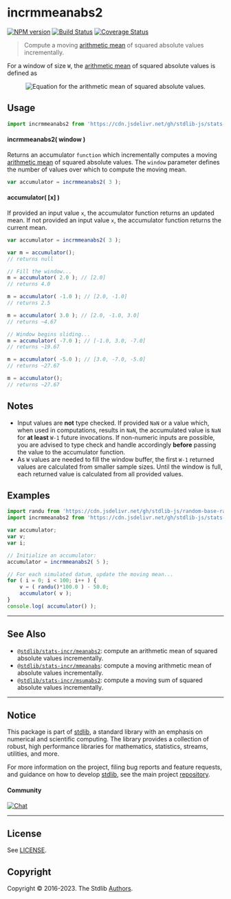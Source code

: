 <!--

@license Apache-2.0

Copyright (c) 2018 The Stdlib Authors.

Licensed under the Apache License, Version 2.0 (the "License");
you may not use this file except in compliance with the License.
You may obtain a copy of the License at

   http://www.apache.org/licenses/LICENSE-2.0

Unless required by applicable law or agreed to in writing, software
distributed under the License is distributed on an "AS IS" BASIS,
WITHOUT WARRANTIES OR CONDITIONS OF ANY KIND, either express or implied.
See the License for the specific language governing permissions and
limitations under the License.

-->

# incrmmeanabs2

[![NPM version][npm-image]][npm-url] [![Build Status][test-image]][test-url] [![Coverage Status][coverage-image]][coverage-url] <!-- [![dependencies][dependencies-image]][dependencies-url] -->

> Compute a moving [arithmetic mean][arithmetic-mean] of squared absolute values incrementally.

<section class="intro">

For a window of size `W`, the [arithmetic mean][arithmetic-mean] of squared absolute values is defined as

<!-- <equation class="equation" label="eq:arithmetic_mean_squared_absolute_values" align="center" raw="m = \frac{1}{W} \sum_{i=0}^{W-1} x_i^2" alt="Equation for the arithmetic mean of squared absolute values."> -->

<div class="equation" align="center" data-raw-text="m = \frac{1}{W} \sum_{i=0}^{W-1} x_i^2" data-equation="eq:arithmetic_mean_squared_absolute_values">
    <img src="https://cdn.jsdelivr.net/gh/stdlib-js/stdlib@320a89534d4f59b82d162f31e968222555dae2f7/lib/node_modules/@stdlib/stats/incr/mmeanabs2/docs/img/equation_arithmetic_mean_squared_absolute_values.svg" alt="Equation for the arithmetic mean of squared absolute values.">
    <br>
</div>

<!-- </equation> -->

</section>

<!-- /.intro -->



<section class="usage">

## Usage

```javascript
import incrmmeanabs2 from 'https://cdn.jsdelivr.net/gh/stdlib-js/stats-incr-mmeanabs2@deno/mod.js';
```

#### incrmmeanabs2( window )

Returns an accumulator `function` which incrementally computes a moving [arithmetic mean][arithmetic-mean] of squared absolute values. The `window` parameter defines the number of values over which to compute the moving mean.

```javascript
var accumulator = incrmmeanabs2( 3 );
```

#### accumulator( \[x] )

If provided an input value `x`, the accumulator function returns an updated mean. If not provided an input value `x`, the accumulator function returns the current mean.

```javascript
var accumulator = incrmmeanabs2( 3 );

var m = accumulator();
// returns null

// Fill the window...
m = accumulator( 2.0 ); // [2.0]
// returns 4.0

m = accumulator( -1.0 ); // [2.0, -1.0]
// returns 2.5

m = accumulator( 3.0 ); // [2.0, -1.0, 3.0]
// returns ~4.67

// Window begins sliding...
m = accumulator( -7.0 ); // [-1.0, 3.0, -7.0]
// returns ~19.67

m = accumulator( -5.0 ); // [3.0, -7.0, -5.0]
// returns ~27.67

m = accumulator();
// returns ~27.67
```

</section>

<!-- /.usage -->

<section class="notes">

## Notes

-   Input values are **not** type checked. If provided `NaN` or a value which, when used in computations, results in `NaN`, the accumulated value is `NaN` for **at least** `W-1` future invocations. If non-numeric inputs are possible, you are advised to type check and handle accordingly **before** passing the value to the accumulator function.
-   As `W` values are needed to fill the window buffer, the first `W-1` returned values are calculated from smaller sample sizes. Until the window is full, each returned value is calculated from all provided values.

</section>

<!-- /.notes -->

<section class="examples">

## Examples

<!-- eslint no-undef: "error" -->

```javascript
import randu from 'https://cdn.jsdelivr.net/gh/stdlib-js/random-base-randu@deno/mod.js';
import incrmmeanabs2 from 'https://cdn.jsdelivr.net/gh/stdlib-js/stats-incr-mmeanabs2@deno/mod.js';

var accumulator;
var v;
var i;

// Initialize an accumulator:
accumulator = incrmmeanabs2( 5 );

// For each simulated datum, update the moving mean...
for ( i = 0; i < 100; i++ ) {
    v = ( randu()*100.0 ) - 50.0;
    accumulator( v );
}
console.log( accumulator() );
```

</section>

<!-- /.examples -->

<!-- Section for related `stdlib` packages. Do not manually edit this section, as it is automatically populated. -->

<section class="related">

* * *

## See Also

-   <span class="package-name">[`@stdlib/stats-incr/meanabs2`][@stdlib/stats/incr/meanabs2]</span><span class="delimiter">: </span><span class="description">compute an arithmetic mean of squared absolute values incrementally.</span>
-   <span class="package-name">[`@stdlib/stats-incr/mmeanabs`][@stdlib/stats/incr/mmeanabs]</span><span class="delimiter">: </span><span class="description">compute a moving arithmetic mean of absolute values incrementally.</span>
-   <span class="package-name">[`@stdlib/stats-incr/msumabs2`][@stdlib/stats/incr/msumabs2]</span><span class="delimiter">: </span><span class="description">compute a moving sum of squared absolute values incrementally.</span>

</section>

<!-- /.related -->

<!-- Section for all links. Make sure to keep an empty line after the `section` element and another before the `/section` close. -->


<section class="main-repo" >

* * *

## Notice

This package is part of [stdlib][stdlib], a standard library with an emphasis on numerical and scientific computing. The library provides a collection of robust, high performance libraries for mathematics, statistics, streams, utilities, and more.

For more information on the project, filing bug reports and feature requests, and guidance on how to develop [stdlib][stdlib], see the main project [repository][stdlib].

#### Community

[![Chat][chat-image]][chat-url]

---

## License

See [LICENSE][stdlib-license].


## Copyright

Copyright &copy; 2016-2023. The Stdlib [Authors][stdlib-authors].

</section>

<!-- /.stdlib -->

<!-- Section for all links. Make sure to keep an empty line after the `section` element and another before the `/section` close. -->

<section class="links">

[npm-image]: http://img.shields.io/npm/v/@stdlib/stats-incr-mmeanabs2.svg
[npm-url]: https://npmjs.org/package/@stdlib/stats-incr-mmeanabs2

[test-image]: https://github.com/stdlib-js/stats-incr-mmeanabs2/actions/workflows/test.yml/badge.svg?branch=main
[test-url]: https://github.com/stdlib-js/stats-incr-mmeanabs2/actions/workflows/test.yml?query=branch:main

[coverage-image]: https://img.shields.io/codecov/c/github/stdlib-js/stats-incr-mmeanabs2/main.svg
[coverage-url]: https://codecov.io/github/stdlib-js/stats-incr-mmeanabs2?branch=main

<!--

[dependencies-image]: https://img.shields.io/david/stdlib-js/stats-incr-mmeanabs2.svg
[dependencies-url]: https://david-dm.org/stdlib-js/stats-incr-mmeanabs2/main

-->

[chat-image]: https://img.shields.io/gitter/room/stdlib-js/stdlib.svg
[chat-url]: https://gitter.im/stdlib-js/stdlib/

[stdlib]: https://github.com/stdlib-js/stdlib

[stdlib-authors]: https://github.com/stdlib-js/stdlib/graphs/contributors

[umd]: https://github.com/umdjs/umd
[es-module]: https://developer.mozilla.org/en-US/docs/Web/JavaScript/Guide/Modules

[deno-url]: https://github.com/stdlib-js/stats-incr-mmeanabs2/tree/deno
[umd-url]: https://github.com/stdlib-js/stats-incr-mmeanabs2/tree/umd
[esm-url]: https://github.com/stdlib-js/stats-incr-mmeanabs2/tree/esm
[branches-url]: https://github.com/stdlib-js/stats-incr-mmeanabs2/blob/main/branches.md

[stdlib-license]: https://raw.githubusercontent.com/stdlib-js/stats-incr-mmeanabs2/main/LICENSE

[arithmetic-mean]: https://en.wikipedia.org/wiki/Arithmetic_mean

<!-- <related-links> -->

[@stdlib/stats/incr/meanabs2]: https://github.com/stdlib-js/stats-incr-meanabs2/tree/deno

[@stdlib/stats/incr/mmeanabs]: https://github.com/stdlib-js/stats-incr-mmeanabs/tree/deno

[@stdlib/stats/incr/msumabs2]: https://github.com/stdlib-js/stats-incr-msumabs2/tree/deno

<!-- </related-links> -->

</section>

<!-- /.links -->
